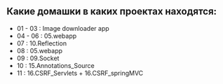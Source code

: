 Какие домашки в каких проектах находятся:
---------------------------------------------
* 01 - 03 : Image downloader app
* 04 - 06 : 05.webapp
* 07 : 10.Reflection
* 08 : 05.webapp
* 09 : 09.Socket
* 10 : 15.Annotations_Source
* 11 : 16.CSRF_Servlets + 16.CSRF_springMVC
        
